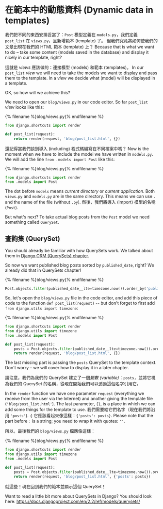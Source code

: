 # 在範本中的動態資料 (Dynamic data in templates)

我們把不同的東西安排妥當了︰`Post` 模型定義在 `models.py`，我們定義 `post_list` 在 `views.py`，且新增範本 (template) 了。 但我們究竟將如何使我們的文章出現在我們的 HTML 範本 (template) 上？ Because that is what we want to do – take some content (models saved in the database) and display it nicely in our template, right?

這就是 *views* 應該做的：連接模型 (models) 和範本 (templates)。 In our `post_list` *view* we will need to take the models we want to display and pass them to the template. In a *view* we decide what (model) will be displayed in a template.

OK, so how will we achieve this?

We need to open our `blog/views.py` in our code editor. So far `post_list` *view* looks like this:

{% filename %}blog/views.py{% endfilename %}

```python
from django.shortcuts import render

def post_list(request):
    return render(request, 'blog/post_list.html', {})
```

還記得當我們談到導入 (including) 程式碼編寫在不同檔案中嗎？ Now is the moment when we have to include the model we have written in `models.py`. We will add the line `from .models import Post` like this:

{% filename %}blog/views.py{% endfilename %}

```python
from django.shortcuts import render
from .models import Post
```

The dot before `models` means *current directory* or *current application*. Both `views.py` and `models.py` are in the same directory. This means we can use `.` and the name of the file (without `.py`). 然後，我們將導入 (import) 模型的名稱 (`Post`).

But what's next? To take actual blog posts from the `Post` model we need something called `QuerySet`.

## 查詢集 (QuerySet)

You should already be familiar with how QuerySets work. We talked about them in [Django ORM (QuerySets) chapter](../django_orm/README.md).

So now we want published blog posts sorted by `published_date`, right? We already did that in QuerySets chapter!

{% filename %}blog/views.py{% endfilename %}

```python
Post.objects.filter(published_date__lte=timezone.now()).order_by('published_date')
```

So, let's open the `blog/views.py` file in the code editor, and add this piece of code to the function `def post_list(request)` -- but don't forget to first add `from django.utils import timezone`:

{% filename %}blog/views.py{% endfilename %}

```python
from django.shortcuts import render
from django.utils import timezone
from .models import Post

def post_list(request):
    posts = Post.objects.filter(published_date__lte=timezone.now()).order_by('published_date')
    return render(request, 'blog/post_list.html', {})
```

The last missing part is passing the `posts` QuerySet to the template context. Don't worry – we will cover how to display it in a later chapter.

請注意，我們為我們的 QuerySet 建立了一個*變數 (variable)*︰`posts`，並將它視為我們的 QuerySet 的名稱，從現在開始我們可以透過這個名字引用它。

In the `render` function we have one parameter `request` (everything we receive from the user via the Internet) and another giving the template file (`'blog/post_list.html'`). The last parameter, `{}`, is a place in which we can add some things for the template to use. 我們需要給它們名字（現在我們將沿用 `'posts'`). :) 它應該看起來像這樣︰`{'posts': posts}`. Please note that the part before `:` is a string; you need to wrap it with quotes: `''`.

所以，最後我們的 `blog/views.py` 檔應像這樣︰

{% filename %}blog/views.py{% endfilename %}

```python
from django.shortcuts import render
from django.utils import timezone
from .models import Post

def post_list(request):
    posts = Post.objects.filter(published_date__lte=timezone.now()).order_by('published_date')
    return render(request, 'blog/post_list.html', {'posts': posts})
```

就這些！現在回到我們的範本並顯示這個 QuerySet！

Want to read a little bit more about QuerySets in Django? You should look here: https://docs.djangoproject.com/en/2.2/ref/models/querysets/